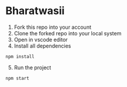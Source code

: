 # Bharatwasii
1. Fork this repo into your account
2. Clone the forked repo into your local system
3. Open in vscode editor 
4. Install all dependencies
```
npm install
```
5. Run the project
```
npm start
``` 